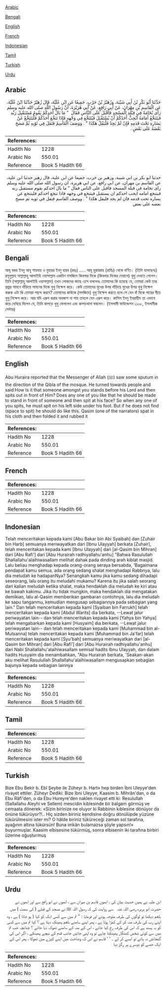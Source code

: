 [Arabic](#arabic)

[Bengali](#bengali)

[English](#english)

[French](#french)

[Indonesian](#indonesian)

[Tamil](#tamil)

[Turkish](#turkish)

[Urdu](#urdu)

## Arabic


<div dir="rtl" lang="ar" style={{fontSize:'larger',backgroundColor:'#f8f9fa',padding:20}}>
حَدَّثَنَا أَبُو بَكْرِ بْنُ أَبِي شَيْبَةَ، وَزُهَيْرُ بْنُ حَرْبٍ، جَمِيعًا عَنِ ابْنِ عُلَيَّةَ، قَالَ زُهَيْرٌ حَدَّثَنَا ابْنُ عُلَيَّةَ، عَنِ الْقَاسِمِ بْنِ مِهْرَانَ، عَنْ أَبِي رَافِعٍ، عَنْ أَبِي هُرَيْرَةَ، أَنَّ رَسُولَ اللَّهِ صلى الله عليه وسلم رَأَى نُخَامَةً فِي قِبْلَةِ الْمَسْجِدِ فَأَقْبَلَ عَلَى النَّاسِ فَقَالَ ‏ "‏ مَا بَالُ أَحَدِكُمْ يَقُومُ مُسْتَقْبِلَ رَبِّهِ فَيَتَنَخَّعُ أَمَامَهُ أَيُحِبُّ أَحَدُكُمْ أَنْ يُسْتَقْبَلَ فَيُتَنَخَّعَ فِي وَجْهِهِ فَإِذَا تَنَخَّعَ أَحَدُكُمْ فَلْيَتَنَخَّعْ عَنْ يَسَارِهِ تَحْتَ قَدَمِهِ فَإِنْ لَمْ يَجِدْ فَلْيَقُلْ هَكَذَا ‏"‏ ‏.‏ وَوَصَفَ الْقَاسِمُ فَتَفَلَ فِي ثَوْبِهِ ثُمَّ مَسَحَ بَعْضَهُ عَلَى بَعْضٍ ‏.‏
</div>
<div style={{backgroundColor:'#f8f9fa',padding:20, marginBottom: 10}}><table> <thead> <tr> <th>References:</th> <th></th> </tr> </thead> <tbody><tr><td>Hadith No</td><td>1228</td></tr><tr><td>Arabic No</td><td>550.01</td></tr><tr><td>Reference</td><td>Book 5 Hadith 66</td></tr></tbody></table></div>


<div dir="rtl" lang="ar" style={{fontSize:'larger',backgroundColor:'#f8f9fa',padding:20}}>
حدثنا ابو بكر بن ابي شيبة، وزهير بن حرب، جميعا عن ابن علية، قال زهير حدثنا ابن علية، عن القاسم بن مهران، عن ابي رافع، عن ابي هريرة، ان رسول الله صلى الله عليه وسلم راى نخامة في قبلة المسجد فاقبل على الناس فقال " ما بال احدكم يقوم مستقبل ربه فيتنخع امامه ايحب احدكم ان يستقبل فيتنخع في وجهه فاذا تنخع احدكم فليتنخع عن يساره تحت قدمه فان لم يجد فليقل هكذا " . ووصف القاسم فتفل في ثوبه ثم مسح بعضه على بعض
</div>
<div style={{backgroundColor:'#f8f9fa',padding:20, marginBottom: 10}}><table> <thead> <tr> <th>References:</th> <th></th> </tr> </thead> <tbody><tr><td>Hadith No</td><td>1228</td></tr><tr><td>Arabic No</td><td>550.01</td></tr><tr><td>Reference</td><td>Book 5 Hadith 66</td></tr></tbody></table></div>

## Bengali


<div dir="ltr" lang="bn" style={{fontSize:'larger',backgroundColor:'#f8f9fa',padding:20}}>
আবূ বকর ইবনু আবূ শায়বাহ ও যুহারর ইবনু হারব (রহঃ) ..... আবূ হুরায়রাহ (রাযিঃ) থেকে বর্ণিত। (তিনি বলেছেনঃ) রসূলুল্লাহ সাল্লাল্লাহু আলাইহি ওয়াসাল্লাম একদিন মসজিদে কিবলার দিকে (কিবলার দিকের দেয়ালে) থুথু দেখতে পেলেন। তিনি (সাল্লাল্লাহু আলাইহি ওয়াসাল্লাম) তখন লোকদের কাছে এসে বললেনঃ তোমাদের কি হয়েছে যে, তোমরা কেউ তার প্রভুর সামনে দাঁড়িয়ে সামনের দিকে থুথু নিক্ষেপ করে। কেউ তোমাদের মুখের উপর দাঁড়িয়ে মুখের উপর থুথু নিক্ষেপ করুক এটা কি তোমরা পছন্দ করবে? তোমাদের কাউকে (মসজিদে) থুথু নিক্ষেপ করতে হলে সে যেন বাঁ দিকে পায়ের নীচে থুথু নিক্ষেপ করে। আর যদি এরূপ করার অবকাশ না পায় তাহলে যেন এরূপ করে। কাসিম ইবনু ইবরাহীম তা এভাবে করে দেখিয়ে দিলেন যে, তিনি কাপড়ে থুথু ফেললেন এবং কাপড়খানা ঘষলেন। (ইসলামী ফাউন্ডেশন ১১০৮, ইসলামীক সেন্টার)
</div>
<div style={{backgroundColor:'#f8f9fa',padding:20, marginBottom: 10}}><table> <thead> <tr> <th>References:</th> <th></th> </tr> </thead> <tbody><tr><td>Hadith No</td><td>1228</td></tr><tr><td>Arabic No</td><td>550.01</td></tr><tr><td>Reference</td><td>Book 5 Hadith 66</td></tr></tbody></table></div>

## English


<div dir="ltr" lang="en" style={{fontSize:'larger',backgroundColor:'#f8f9fa',padding:20}}>
Abu Huraira reported that the Messenger of Allah (ﷺ) saw some sputum in the direction of the Qibla of the mosque. He turned towards people and said:How Is it that someone amongst you stands before his Lord and then spits out in front of Him? Does any one of you like that he should be made to stand in front of someone and then spit at his face? So when any one of you spits, he must spit on his left side under his foot. But if he does not find (space to spit) he should do like this. Qasim (one of the narrators) spat in his cloth and then folded it and rubbed it
</div>
<div style={{backgroundColor:'#f8f9fa',padding:20, marginBottom: 10}}><table> <thead> <tr> <th>References:</th> <th></th> </tr> </thead> <tbody><tr><td>Hadith No</td><td>1228</td></tr><tr><td>Arabic No</td><td>550.01</td></tr><tr><td>Reference</td><td>Book 5 Hadith 66</td></tr></tbody></table></div>

## French


<div dir="ltr" lang="fr" style={{fontSize:'larger',backgroundColor:'#f8f9fa',padding:20}}>

</div>
<div style={{backgroundColor:'#f8f9fa',padding:20, marginBottom: 10}}><table> <thead> <tr> <th>References:</th> <th></th> </tr> </thead> <tbody><tr><td>Hadith No</td><td>1228</td></tr><tr><td>Arabic No</td><td>550.01</td></tr><tr><td>Reference</td><td>Book 5 Hadith 66</td></tr></tbody></table></div>

## Indonesian


<div dir="ltr" lang="id" style={{fontSize:'larger',backgroundColor:'#f8f9fa',padding:20}}>
Telah menceritakan kepada kami [Abu Bakar bin Abi Syaibah] dan [Zuhair bin Harb] semuanya meriwayatkan dari [Ibnu Ulayyah] berkata [Zuhair], telah menceritakan kepada kami [Ibnu Ulayyah] dari [al-Qasim bin Mihran] dari [Abu Rafi'] dari [Abu Hurairah radhiyallahu'anhu] "Bahwa Rasulullah Shallallahu'alaihiwasallam melihat dahak pada dinding arah kiblat masjid. Lalu beliau menghadap kepada orang-orang seraya bersabda, 'Bagaimana pendapat kamu semua, ada orang sedang shalat menghadapi Rabbnya, lalu dia meludah ke hadapanNya? Senangkah kamu jika kamu sedang dihadapi seseorang, lalu orang itu meludahi mukamu? Karena itu jika salah seorang dari kalian meludah ketika shalat, maka hendaklah dia meludah ke kiri atau ke bawah kakimu. Jika itu tidak mungkin, maka hendaklah dia mengatakan demikian, lalu al-Qasim memberikan gambaran contohnya, lalu dia meludah ke sapu tanganmu, kemudian mengusap sebagiannya pada sebagian yang lain." Dan telah menceritakan kepada kami [Syaiban bin Farrukh] telah menceritakan kepada kami [Abdul Warits] dia berkata, --Lewat jalur periwayatan lain-- dan telah menceritakan kepada kami [Yahya bin Yahya] telah mengabarkan kepada kami [Husyaim] dia berkata, --Lewat jalur periwayatan lain-- dan telah menceritakan kepada kami [Muhammad bin al-Mutsanna] telah menceritakan kepada kami [Muhammad bin Ja'far] telah menceritakan kepada kami [Syu'bah] semuanya meriwayatkan dari [al-Qasim bin Mihran] dari [Abu Rafi'] dari [Abu Hurairah radhiyallahu'anhu] dari Nabi Shallallahu'alaihiwasallam semisal hadits Ibnu Ulayyah, dan dalam hadits Husyaim dia menambahkan, "Abu Hurairah berkata, 'Seakan-akan aku melihat Rasulullah Shallallahu'alaihiwasallam mengusapkan sebagian bajunya kepada sebagian lainnya
</div>
<div style={{backgroundColor:'#f8f9fa',padding:20, marginBottom: 10}}><table> <thead> <tr> <th>References:</th> <th></th> </tr> </thead> <tbody><tr><td>Hadith No</td><td>1228</td></tr><tr><td>Arabic No</td><td>550.01</td></tr><tr><td>Reference</td><td>Book 5 Hadith 66</td></tr></tbody></table></div>

## Tamil


<div dir="ltr" lang="ta" style={{fontSize:'larger',backgroundColor:'#f8f9fa',padding:20}}>

</div>
<div style={{backgroundColor:'#f8f9fa',padding:20, marginBottom: 10}}><table> <thead> <tr> <th>References:</th> <th></th> </tr> </thead> <tbody><tr><td>Hadith No</td><td>1228</td></tr><tr><td>Arabic No</td><td>550.01</td></tr><tr><td>Reference</td><td>Book 5 Hadith 66</td></tr></tbody></table></div>

## Turkish


<div dir="ltr" lang="tr" style={{fontSize:'larger',backgroundColor:'#f8f9fa',padding:20}}>
Bize Ebu Bekir b. Ebî Şeybe ile Züheyr b. Hart» hep birden İbni Uleyye'den rivayet ettiler. Züheyr Dediki: Bize îbni Uleyye, Kaasim b. Mihrân'dan, o da Ebu Râfi'den, o da Ebu Hureyre'den naklen rivayet etti ki: Resulullah (Sallallahu Aleyhi ve Sellem) mescidin kıblesinde bir balgam görmüş ve cemaata dönerek: «Sizin birinize ne oluyor ki Rabbinin kıblesine dönüyor da önüne tükürüyor?!.. Hiç sizden biriniz kendisine doğru dönülüpde yüzüne tükûrülmesini ister mi? O hâlde biriniz tüküreceği zaman sol tarafına, ayağının altına tükürsün! Buna imkân bulamazsa şöyle yapsın!» buyurmuşlar. Kaasim elbisesine tükürmüş, sonra elbisenin iki tarafına birbiri üzerine oğuşturmuş
</div>
<div style={{backgroundColor:'#f8f9fa',padding:20, marginBottom: 10}}><table> <thead> <tr> <th>References:</th> <th></th> </tr> </thead> <tbody><tr><td>Hadith No</td><td>1228</td></tr><tr><td>Arabic No</td><td>550.01</td></tr><tr><td>Reference</td><td>Book 5 Hadith 66</td></tr></tbody></table></div>

## Urdu


<div dir="rtl" lang="ur" style={{fontSize:'larger',backgroundColor:'#f8f9fa',padding:20}}>
ابن علیہ نے ہمیں حدیث بیان کی ، انھوں قاسم بن مہران سے ، انھوں نے ابو رافع سے اور انھوں نے حضرت ابو ہریرہ ‌رضی ‌اللہ ‌عنہ ‌ ‌ سے روایت کی کہ رسول اللہ ﷺ نے مسجد کے قبلے ( کی سمت ) میں بلغم دیکھا تو لوگوں کی طرف متوجہ ہوئے اور فرمایا : ’’ تم میں سے کسی ایک کو کیا ( ہو جاتا ) ہے ، وہ اپنے رب کی طرف منہ کر کے کھڑا ہوتا ہے ، پھر اپنے سامنے بلغم پھینک دیتا ہے ؟ کیا تم میں سے کسی کو یہ پسند ہے کہ اس کی طرف رخ کیا جائے ، اس کے منہ کے سامنے تھوک دیا جائے ؟ چنانچہ جب تم میں سے کوئی شخص کھنگار پھینکنا چاہے تو وہ اپنی جائیں جانب قدم کے نیچے پھینکے ، اگر اس کی گنجائش نہ پائے تو ایسے کر لے ۔ ‘ ‘ قاسم نے اس ک وضاحت میں اپنے کپڑے میں تھوکا ، پھر اس کے ایک حصے کو دوسرے پر رگڑ دیا
</div>
<div style={{backgroundColor:'#f8f9fa',padding:20, marginBottom: 10}}><table> <thead> <tr> <th>References:</th> <th></th> </tr> </thead> <tbody><tr><td>Hadith No</td><td>1228</td></tr><tr><td>Arabic No</td><td>550.01</td></tr><tr><td>Reference</td><td>Book 5 Hadith 66</td></tr></tbody></table></div>